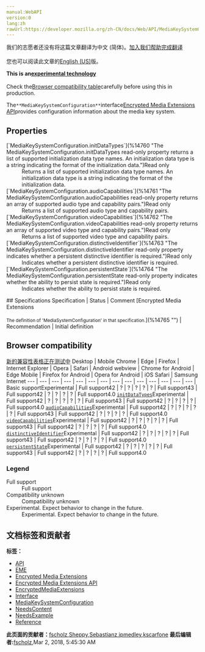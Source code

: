 ```yaml
---
manual:WebAPI
version:0
lang:zh
rawUrl:https://developer.mozilla.org/zh-CN/docs/Web/API/MediaKeySystemConfiguration
---
```




<bdi>我们的志愿者还没有将这篇文章翻译为<bdi>中文 (简体)</bdi>。[加入我们帮助完成翻译](%14758 "")<br></br>您也可以阅读此文章的[English (US)](%14752 "")版。</bdi>






**This is an[experimental technology](%3404 "")**<br></br>Check the[Browser compatibility table](%14759 "")carefully before using this in production.





The`**MediaKeySystemConfiguration**`interface[Encrypted Media Extensions API](%14697 "")provides configuration information about the media key system.


## Properties<a name="Properties"></a>
<dl><dt>[`MediaKeySystemConfiguration.initDataTypes`](%14760 "The MediaKeySystemConfiguration.initDataTypes read-only property returns a list of supported initialization data type names. An initialization data type is a string indicating the format of the initialization data.")Read only</dt><dd>Returns a list of supported initialization data type names. An initialization data type is a string indicating the format of the initialization data.</dd><dt>[`MediaKeySystemConfiguration.audioCapabilities`](%14761 "The MediaKeySystemConfiguration.audioCapabilities read-only property returns an array of supported audio type and capability pairs.")Read only</dt><dd>Returns a list of supported audio type and capability pairs.</dd><dt>[`MediaKeySystemConfiguration.videoCapabilities`](%14762 "The MediaKeySystemConfiguration.videoCapabilities read-only property returns an array of supported video type and capability pairs.")Read only</dt><dd>Returns a list of supported video type and capability pairs.</dd><dt>[`MediaKeySystemConfiguration.distinctiveIdentifier`](%14763 "The MediaKeySystemConfiguration.distinctiveIdentifier read-only property indicates whether a persistent distinctive identifier is required.")Read only</dt><dd>Indicates whether a persistent distinctive identifier is required.</dd><dt>[`MediaKeySystemConfiguration.persistentState`](%14764 "The MediaKeySystemConfiguration.persistentState read-only property indicates whether the ability to persist state is required.")Read only</dt><dd>Indicates whether the ability to persist state is required.</dd></dl>
## Specifications<a name="Specifications"></a>
Specification | Status | Comment 
[Encrypted Media Extensions<br></br><small>The definition of &#39;MediaSystemConfiguration&#39; in that specification.</small>](%14765 "") | Recommendation | Initial definition 


## Browser compatibility<a name="Browser_compatibility"></a>
[新的兼容性表格正在测试中<i></i>](%3360 "")
<abbr>Desktop<i></i></abbr> | <abbr>Mobile<i></i></abbr> 
<abbr>Chrome<i></i></abbr> | <abbr>Edge<i></i></abbr> | <abbr>Firefox<i></i></abbr> | <abbr>Internet Explorer<i></i></abbr> | <abbr>Opera<i></i></abbr> | <abbr>Safari<i></i></abbr> | <abbr>Android webview<i></i></abbr> | <abbr>Chrome for Android<i></i></abbr> | <abbr>Edge Mobile<i></i></abbr> | <abbr>Firefox for Android<i></i></abbr> | <abbr>Opera for Android<i></i></abbr> | <abbr>iOS Safari<i></i></abbr> | <abbr>Samsung Internet<i></i></abbr> 
 ---  |  ---  |  ---  |  ---  |  ---  |  ---  |  ---  |  ---  |  ---  |  ---  |  ---  |  ---  |  ---  |  ---  | 
Basic support<abbr>Experimental<i></i></abbr> | <abbr>Full support</abbr>42 | <abbr>?</abbr> | <abbr>?</abbr> | <abbr>?</abbr> | <abbr>?</abbr> | <abbr>?</abbr> | <abbr>Full support</abbr>43 | <abbr>Full support</abbr>42 | <abbr>?</abbr> | <abbr>?</abbr> | <abbr>?</abbr> | <abbr>?</abbr> | <abbr>Full support</abbr>4.0 
[`initDataTypes`](%14766 "")<abbr>Experimental<i></i></abbr> | <abbr>Full support</abbr>42 | <abbr>?</abbr> | <abbr>?</abbr> | <abbr>?</abbr> | <abbr>?</abbr> | <abbr>?</abbr> | <abbr>Full support</abbr>43 | <abbr>Full support</abbr>42 | <abbr>?</abbr> | <abbr>?</abbr> | <abbr>?</abbr> | <abbr>?</abbr> | <abbr>Full support</abbr>4.0 
[`audioCapabilities`](%14767 "")<abbr>Experimental<i></i></abbr> | <abbr>Full support</abbr>42 | <abbr>?</abbr> | <abbr>?</abbr> | <abbr>?</abbr> | <abbr>?</abbr> | <abbr>?</abbr> | <abbr>Full support</abbr>43 | <abbr>Full support</abbr>42 | <abbr>?</abbr> | <abbr>?</abbr> | <abbr>?</abbr> | <abbr>?</abbr> | <abbr>Full support</abbr>4.0 
[`videoCapabilities`](%14768 "")<abbr>Experimental<i></i></abbr> | <abbr>Full support</abbr>42 | <abbr>?</abbr> | <abbr>?</abbr> | <abbr>?</abbr> | <abbr>?</abbr> | <abbr>?</abbr> | <abbr>Full support</abbr>43 | <abbr>Full support</abbr>42 | <abbr>?</abbr> | <abbr>?</abbr> | <abbr>?</abbr> | <abbr>?</abbr> | <abbr>Full support</abbr>4.0 
[`distinctiveIdentifier`](%14769 "")<abbr>Experimental<i></i></abbr> | <abbr>Full support</abbr>42 | <abbr>?</abbr> | <abbr>?</abbr> | <abbr>?</abbr> | <abbr>?</abbr> | <abbr>?</abbr> | <abbr>Full support</abbr>43 | <abbr>Full support</abbr>42 | <abbr>?</abbr> | <abbr>?</abbr> | <abbr>?</abbr> | <abbr>?</abbr> | <abbr>Full support</abbr>4.0 
[`persistentState`](%14770 "")<abbr>Experimental<i></i></abbr> | <abbr>Full support</abbr>42 | <abbr>?</abbr> | <abbr>?</abbr> | <abbr>?</abbr> | <abbr>?</abbr> | <abbr>?</abbr> | <abbr>Full support</abbr>43 | <abbr>Full support</abbr>42 | <abbr>?</abbr> | <abbr>?</abbr> | <abbr>?</abbr> | <abbr>?</abbr> | <abbr>Full support</abbr>4.0 


### Legend<a name="Legend"></a>
<dl><dt><abbr>Full support</abbr></dt><dd>Full support</dd><dt><abbr>Compatibility unknown</abbr></dt><dd>Compatibility unknown</dd><dt><abbr>Experimental. Expect behavior to change in the future.<i></i></abbr></dt><dd>Experimental. Expect behavior to change in the future.</dd></dl>




## 文档标签和贡献者
**标签：**
* [API](%50 "")
* [EME](%14771 "")
* [Encrypted Media Extensions](%14772 "")
* [Encrypted Media Extensions API](%14773 "")
* [EncryptedMediaExtensions](%14705 "")
* [Interface](%3380 "")
* [MediaKeySystemConfiguration](%14774 "")
* [NeedsContent](%14600 "")
* [NeedsExample](%13047 "")
* [Reference](%3381 "")

**此页面的贡献者：**[fscholz](%60 ""),[Sheppy](%405 ""),[Sebastianz](%4468 ""),[jpmedley](%3413 ""),[kscarfone](%3900 "")
**最后编辑者:**[fscholz](%60 ""),<time>Mar 2, 2018, 5:45:30 AM</time>


